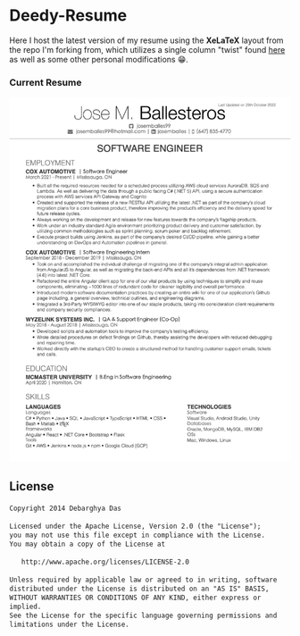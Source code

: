 Deedy-Resume
=========================

Here I host the latest version of my resume using the **XeLaTeX** layout from the repo I'm forking from, which utilizes a single column "twist" found [here](https://www.overleaf.com/latex/templates/single-column-deedy-cv-slash-resume-template/zwyxmkbrfgtz) as well as some other personal modifications :grin:.

### Current Resume
![alt tag](https://raw.githubusercontent.com/josemballes99/My-Deedy-Resume/master/Resume.png)

## License
    Copyright 2014 Debarghya Das

    Licensed under the Apache License, Version 2.0 (the "License");
    you may not use this file except in compliance with the License.
    You may obtain a copy of the License at

       http://www.apache.org/licenses/LICENSE-2.0

    Unless required by applicable law or agreed to in writing, software
    distributed under the License is distributed on an "AS IS" BASIS,
    WITHOUT WARRANTIES OR CONDITIONS OF ANY KIND, either express or implied.
    See the License for the specific language governing permissions and
    limitations under the License.
